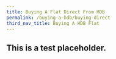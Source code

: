 ```yaml
---
title: Buying A Flat Direct From HDB
permalink: /buying-a-hdb/buying-direct
third_nav_title: Buying A HDB Flat
---
```


## This is a test placeholder.
